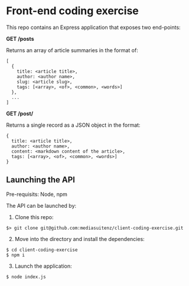 # Front-end coding exercise

This repo contains an Express application that exposes two end-points:

**GET /posts**

Returns an array of article summaries in the format of:
```
[
  {
    title: <article title>,
    author: <author name>,
    slug: <article slug>,
    tags: [<array>, <of>, <common>, <words>]
  },
  ...
]
```

**GET /post/<slug>**

Returns a single record as a JSON object in the format:
```
{
  title: <article title>,
  author: <author name>,
  content: <markdown content of the article>,
  tags: [<array>, <of>, <common>, <words>]
}
```

## Launching the API
Pre-requisits: Node, npm

The API can be launched by:
1. Clone this repo: 
```
$> git clone git@github.com:mediasuitenz/client-coding-exercise.git
```
2. Move into the directory and install the dependencies:
```
$ cd client-coding-exercise
$ npm i
```
3. Launch the application:
```
$ node index.js
```


